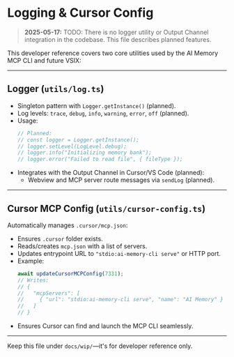 # Logging & Cursor Config

> **2025-05-17:** TODO: There is no logger utility or Output Channel integration in the codebase. This file describes planned features.

This developer reference covers two core utilities used by the AI Memory MCP CLI and future VSIX:

---

## Logger (`utils/log.ts`)

- Singleton pattern with `Logger.getInstance()` (planned).
- Log levels: `trace`, `debug`, `info`, `warning`, `error`, `off` (planned).
- Usage:
  ```ts
  // Planned:
  // const logger = Logger.getInstance();
  // logger.setLevel(LogLevel.debug);
  // logger.info("Initializing memory bank");
  // logger.error("Failed to read file", { fileType });
  ```
- Integrates with the Output Channel in Cursor/VS Code (planned):
  - Webview and MCP server route messages via `sendLog` (planned).

---

## Cursor MCP Config (`utils/cursor-config.ts`)

Automatically manages `.cursor/mcp.json`:

- Ensures `.cursor` folder exists.
- Reads/creates `mcp.json` with a list of servers.
- Updates entrypoint URL to `"stdio:ai-memory-cli serve"` or HTTP port.
- Example:
  ```ts
  await updateCursorMCPConfig(7331);
  // Writes:
  // {
  //   "mcpServers": [
  //     { "url": "stdio:ai-memory-cli serve", "name": "AI Memory" }
  //   ]
  // }
  ```
- Ensures Cursor can find and launch the MCP CLI seamlessly.

---

Keep this file under `docs/wip/`—it's for developer reference only.
